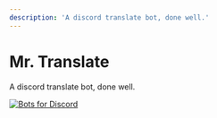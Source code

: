 ```yaml
---
description: 'A discord translate bot, done well.'
---
```


# Mr. Translate

A discord translate bot, done well.

[![Bots for Discord](https://botsfordiscord.com/api/bot/722141347603284001/widget)](https://botsfordiscord.com/bots/722141347603284001)

